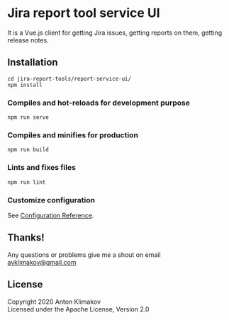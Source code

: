 # Jira report tool service UI

It is a Vue.js client for getting Jira issues, getting reports on them, getting release notes.

## Installation
```
cd jira-report-tools/report-service-ui/
npm install
```

### Compiles and hot-reloads for development purpose
```
npm run serve
```

### Compiles and minifies for production
```
npm run build
```

### Lints and fixes files
```
npm run lint
```

### Customize configuration
See [Configuration Reference](https://cli.vuejs.org/config/).

## Thanks!
Any questions or problems give me a shout on email avklimakov@gmail.com

## License
Copyright 2020 Anton Klimakov\
Licensed under the Apache License, Version 2.0